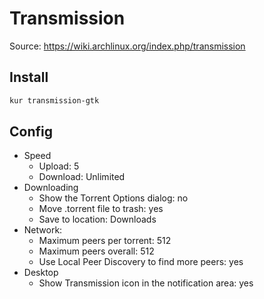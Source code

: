 # Transmission

Source: https://wiki.archlinux.org/index.php/transmission

## Install

```sh
kur transmission-gtk
```

## Config
- Speed
  - Upload: 5
  - Download: Unlimited
- Downloading
  - Show the Torrent Options dialog: no
  - Move .torrent file to trash: yes
  - Save to location: Downloads
- Network:
  - Maximum peers per torrent: 512
  - Maximum peers overall: 512
  - Use Local Peer Discovery to find more peers: yes
- Desktop
  - Show Transmission icon in the notification area: yes
